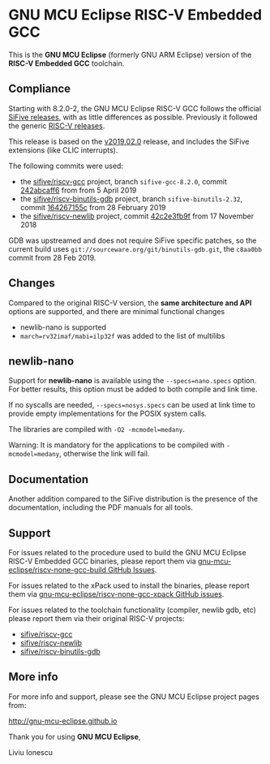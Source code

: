 # GNU MCU Eclipse RISC-V Embedded GCC

This is the **GNU MCU Eclipse** (formerly GNU ARM Eclipse) version of the 
**RISC-V Embedded GCC** toolchain.

## Compliance

Starting with 8.2.0-2, the GNU MCU Eclipse RISC-V GCC follows
the official [SiFive releases](https://github.com/sifive/freedom-tools/releases), 
with as little differences as possible. Previously it followed the generic
[RISC-V releases](https://github.com/riscv/riscv-gnu-toolchain/releases).

This release is based on the 
[v2019.02.0](https://github.com/sifive/freedom-tools/releases/tag/v2019.02.0) 
release, and includes the SiFive extensions (like CLIC interrupts).

The following commits were used:

- the [sifive/riscv-gcc](https://github.com/sifive/riscv-gcc) project, 
branch `sifive-gcc-8.2.0`, commit
[242abcaff6](https://github.com/sifive/riscv-gcc/tree/242abcaff697d0a1ea12dccc975465e1bfeb8331)
from from 5 April 2019
- the [sifive/riscv-binutils-gdb](https://github.com/sifive/riscv-binutils-gdb) 
project, branch `sifive-binutils-2.32`, commit 
[164267155c](https://github.com/sifive/riscv-binutils-gdb/tree/164267155c96f91472a539ca78ac919993bc5b4e)
from 28 February 2019
- the [sifive/riscv-newlib](https://github.com/sifive/riscv-newlib) project,
commit [42c2e3fb9f](https://github.com/sifive/riscv-newlib/tree/42c2e3fb9f557d59b76d1a64bb6fb32707ff4530)
from 17 November 2018

GDB was upstreamed and does not require SiFive specific patches, 
so the current build uses 
`git://sourceware.org/git/binutils-gdb.git`, the `c8aa0bb` commit from 
28 Feb 2019.

## Changes

Compared to the original RISC-V version, the **same architecture and API** 
options are supported, and there are minimal functional changes 

* newlib-nano is supported
* `march=rv32imaf/mabi=ilp32f` was added to the list of multilibs

## newlib-nano

Support for **newlib-nano** is available using the 
`--specs=nano.specs` option. For better results, this option must be 
added to both compile and link time.

If no syscalls are needed, `--specs=nosys.specs` can be used at link 
time to provide empty implementations for the POSIX system calls.

The libraries are compiled with `-O2 -mcmodel=medany`.

Warning: It is mandatory for the applications to be compiled with 
`-mcmodel=medany`, otherwise the link will fail.

## Documentation

Another addition compared to the SiFive distribution is the presence 
of the documentation, including the PDF manuals for all tools.

## Support

For issues related to the procedure used to build the 
GNU MCU Eclipse RISC-V Embedded GCC binaries, please report them via 
[gnu-mcu-eclipse/riscv-none-gcc-build GitHub Issues](https://github.com/gnu-mcu-eclipse/riscv-none-gcc-build/issues).

For issues related to the xPack used to install the binaries, 
please report them via
[gnu-mcu-eclipse/riscv-none-gcc-xpack GitHub issues](https://github.com/gnu-mcu-eclipse/riscv-none-gcc-xpack/issues).

For issues related to the toolchain functionality (compiler, newlib
gdb, etc) please report them via their original RISC-V projects:

- [sifive/riscv-gcc](https://github.com/sifive/riscv-gcc/issues)
- [sifive/riscv-newlib](https://github.com/sifive/riscv-newlib/issues)
- [sifive/riscv-binutils-gdb](https://github.com/sifive/riscv-binutils-gdb/issues)

## More info

For more info and support, please see the GNU MCU Eclipse project pages from:

  http://gnu-mcu-eclipse.github.io


Thank you for using **GNU MCU Eclipse**,

Liviu Ionescu

